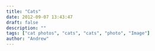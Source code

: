 ```yaml
---
title: "Cats"
date: 2012-09-07 13:43:47
draft: false
description: ""
tags: ["cat photos", "cats", "cats", "photo", "Image"]
author: "Andrew"
---
```

